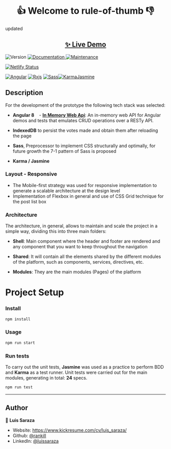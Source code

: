 <h1 align="center"> 👍 Welcome to rule-of-thumb 👎</h1> updated
<h2 align="center"><a  href="https://ruleofthumb.netlify.com"> ✨ Live Demo</a></h2>

<p>
  <img alt="Version" src="https://img.shields.io/badge/version-1.0.0-blue.svg?cacheSeconds=2592000" />
  <a href="https://github.com/rankill/RuleOfThumb#readme" target="_blank">
    <img alt="Documentation" src="https://img.shields.io/badge/documentation-yes-brightgreen.svg" />
  </a>
  <a href="https://github.com/rankill/RuleOfThumb/graphs/commit-activity" target="_blank">
    <img alt="Maintenance" src="https://img.shields.io/badge/Maintained%3F-yes-green.svg" />
  </a>
</p>

[![Netlify Status](https://api.netlify.com/api/v1/badges/9d33674d-b233-4a13-9457-716133cd1575/deploy-status)](https://app.netlify.com/sites/ruleofthumb/deploys)

[![Angular](https://d2eip9sf3oo6c2.cloudfront.net/tags/images/000/000/002/square_256/angularjs.png "Angular" )](https://d2eip9sf3oo6c2.cloudfront.net/tags/images/000/000/002/square_256/angularjs.png "Angular" ) [![Rxjs](https://gblobscdn.gitbook.com/spaces%2F-LwY_OXUQHvmdEoy0xNa%2Favatar.png?generation=1579380746835203&alt=media "Rxjs" )](https://gblobscdn.gitbook.com/spaces%2F-LwY_OXUQHvmdEoy0xNa%2Favatar.png?generation=1579380746835203&alt=media "Rxjs" ) [![Sass](https://cdn.iconscout.com/icon/free/png-256/sass-226054.png "Sass" )](https://cdn.iconscout.com/icon/free/png-256/sass-226054.png "Sass" )[![KarmaJasmine](https://bitrise-steplib-collection.s3.amazonaws.com/steps/karma-jasmine-runner/assets/icon.svg "KarmaJasmine" )](https://bitrise-steplib-collection.s3.amazonaws.com/steps/karma-jasmine-runner/assets/icon.svg "KarmaJasmine" ) 


## Description

For the development of the prototype the following tech stack was selected:

- **Angular 8**
   - **[In Memory Web Api](https://github.com/angular/in-memory-web-api "In Memory Web Api")**: An in-memory web API for Angular demos and tests that emulates CRUD operations over a RESTy API.
- **IndexedDB** to persist the votes made and obtain them after reloading the page

- **Sass**, Preprocessor to implement CSS structurally and optimally, for future growth the 7-1 pattern of Sass is proposed

- **Karma / Jasmine**

### Layout - Responsive

- The Mobile-first strategy was used for responsive implementation to generate a scalable architecture at the design level
- Implementation of Flexbox in general and use of CSS Grid technique for the post list box

### Architecture

The architecture, in general, allows to maintain and scale the project in a simple way, dividing this into three main folders:

- **Shell**: Main component where the header and footer are rendered and any component that you want to keep throughout the navigation

- **Shared**: It will contain all the elements shared by the different modules of the platform, such as components, services, directives, etc.

- **Modules**: They are the main modules (Pages) of the platform


# Project Setup

### Install

```sh
npm install
```

### Usage

```sh
npm run start
```

### Run tests

To carry out the unit tests, **Jasmine** was used as a practice to perform BDD and **Karma** as a test runner. Unit tests were carried out for the main modules, generating in total:  **24** specs.

```sh
npm run test
```
---

## Author

👤 **Luis Saraza**

* Website: https://www.kickresume.com/cv/luis_saraza/
* Github: [@rankill](https://github.com/rankill)
* LinkedIn: [@luissaraza](https://linkedin.com/in/luissaraza)

